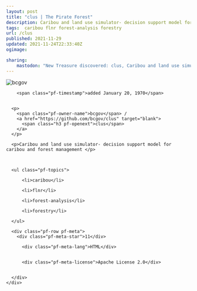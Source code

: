```yaml
---
layout: post
title: "clus | The Pirate Forest"
description: Caribou and land use simulator- decision support model for caribou and forest management 
tags:  caribou flnr forest-analysis forestry
url: /clus
published: 2021-11-29
updated: 2021-11-24T22:33:40Z
ogimage: 

sharing:
    mastodon: "New Treasure discovered: clus, Caribou and land use simulator- decision support model for caribou and forest management "
---
```


<div class="pf-night-sky-spacer">
    <div id="pf-night-sky" data-stars="11" data-owner="bcgov" data-repo="clus">
        <div id="pf-open-dialog" class="pf-meta-star pf-star-todo"></div>
        <dialog id="pf-star-dialog">
            Star this Repository to putt a smile on the Developers face.
            <div class="pf-row">
                <div class="pf-grow"></div>
                <div><a class="pf-unterlines" href="https://github.com/bcgov/clus" target="_blank">VISIT REPOSITORY</a></div>
            </div>
        </dialog>
    </div>
    
</div>

<div class="pf-ship-list">
    <div class="pf-row pf-pirate pf-small-column" data-pirate-id="vwsV4cVp6N4TPe8GGGaer">
    <div>
      <!--<a href="https://github.com/bcgov" target="blank">-->
        <div class="pf-pirate-avatar">
          <div class="pf-cross pf-clickable"  onclick="collect('vwsV4cVp6N4TPe8GGGaer'); return false;"></div>
          <img src="https://avatars.githubusercontent.com/u/916280?v=4" title="bcgov" alt="bcgov"/>
      </div>
      <!--</a>
      <div class="pf-pirate-actions">
        <a class="pf-treasure-add"  title="save in my treasure chest" onclick="collect('vwsV4cVp6N4TPe8GGGaer'); return false;" href="#">
          <img src="./assets/coin.svg" alt="treasure"/>
        </a>
        <a class="pf-treasure-remove" onclick="throwAway('vwsV4cVp6N4TPe8GGGaer'); return false;">remove</a>
      </div>-->
    </div>
    <div class="pf-ship">
      
        <span class="pf-timestamp">added January 20, 1970</span>
      
      
      <p>
        <span class="pf-owner-name">bcgov</span> / 
        <a href="https://github.com/bcgov/clus" target="blank">
          <span class="h3 pf-openext">clus</span>
        </a>
      </p>

      <p>Caribou and land use simulator- decision support model for caribou and forest management </p>

      

      <ul class="pf-topics">
        
          <li>caribou</li>
        
          <li>flnr</li>
        
          <li>forest-analysis</li>
        
          <li>forestry</li>
        
      </ul>

      <div class="pf-row pf-meta">
        <div class="pf-meta-star">11</div>
        
          <div class="pf-meta-lang">HTML</div>
        
        
          <div class="pf-meta-license">Apache License 2.0</div>
        
        
      </div>
    </div>
  </div>
</div>